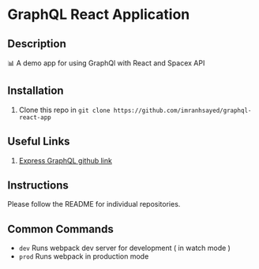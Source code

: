 # GraphQL React Application

## Description
:bar_chart: A demo app for using GraphQl with React and Spacex API

## Installation

1. Clone this repo in `git clone https://github.com/imranhsayed/graphql-react-app`

## Useful Links

1. [Express GraphQL github link](https://github.com/graphql/express-graphql)

## Instructions

Please follow the README for individual repositories.

## Common Commands

- `dev` Runs webpack dev server for development ( in watch mode )
- `prod` Runs webpack in production mode
